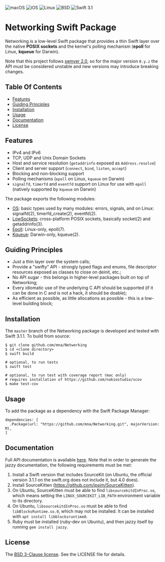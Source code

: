 ![macOS](https://img.shields.io/badge/os-macOS-green.svg?style=flat-square)
![iOS](https://img.shields.io/badge/os-iOS-green.svg?style=flat-square)
![Linux](https://img.shields.io/badge/os-linux-green.svg?style=flat-square)
![BSD](https://img.shields.io/badge/license-BSD-blue.svg?style=flat-square)
![Swift 3.1](https://img.shields.io/badge/Swift-version_3.1-orange.svg?style=flat-square)

# Networking Swift Package

Networking is a low-level Swift package that provides a thin Swift layer over the native **POSIX sockets** and the kernel's polling mechanism (**epoll** for Linux, **kqueue** for Darwin).

Note that this project follows [semver 2.0][semver], so for the major version `0.y.z` the API must be considered unstable and new versions may introduce breaking changes.

## Table Of Contents

- [Features](#features)
- [Guiding Principles](#guiding-principles)
- [Installation](#installation)
- [Usage](#usage)
- [Documentation](#documentation)
- [License](#license)

## Features

* IPv4 and IPv6
* TCP, UDP and Unix Domain Sockets
* Host and service resolution (`getaddrinfo` exposed as `Address.resolve`)
* Client and server support (`connect`, `bind`, `listen`, `accept`)
* Blocking and non-blocking support
* Polling mechanisms (`epoll` on Linux, `kqueue` on Darwin)
* `signalfd`, `timerfd` and `eventfd` support on Linux for use with `epoll` (natively supported by `kqueue` on Darwin)

The package exports the following modules:

* [OS][os]: basic types used by many modules: errors, signals, and on Linux: signalfd(2), timerfd\_create(2), eventfd(2).
* [LowSockets][lowsockets]: cross-platform POSIX sockets, basically socket(2) and getaddrinfo(3).
* [Epoll][epoll]: Linux-only, epoll(7).
* [Kqueue][kqueue]: Darwin-only, kqueue(2).

## Guiding Principles

* Just a thin layer over the system calls;
* Provide a "swifty" API - strongly typed flags and enums, file descriptor resources exposed as classes to close on deinit, etc.;
* No API sugar - this belongs in higher-level packages built on top of Networking;
* Every idiomatic use of the underlying C API should be supported (if it can be done in C and is not a hack, it should be doable);
* As efficient as possible, as little allocations as possible - this is a low-level building block;

## Installation

The `master` branch of the Networking package is developed and tested with Swift 3.1.1. To build from source:

```
$ git clone github.com/mna/Networking
$ cd <clone directory>
$ swift build

# optional, to run tests
$ swift test

# optional, to run test with coverage report (mac only)
# requires installation of https://github.com/nakiostudio/xcov
$ make test-cov
```

## Usage

To add the package as a dependency with the Swift Package Manager:

```
dependencies: [
  .Package(url: "https://github.com/mna/Networking.git", majorVersion: M),
]
```

## Documentation

Full API documentation is available [here][doc]. Note that in order to generate the jazzy documentation, the following requirements must be met:

1. Install a Swift version that includes SourceKit (on Ubuntu, the official version 3.1.1 on the swift.org does not include it, but 4.0 does).
2. Install SourceKitten (https://github.com/jpsim/SourceKitten).
3. On Ubuntu, SourceKitten must be able to find `libsourcekitdInProc.so`, which means setting the `LINUX_SOURCEKIT_LIB_PATH` environment variable to its directory.
4. On Ubuntu, `libsourcekitdInProc.so` must be able to find `libBlocksRuntime.so.0`, which may not be installed. It can be installed with `apt install libblocksruntime0`.
5. Ruby must be installed (ruby-dev on Ubuntu), and then jazzy itself by running `gem install jazzy`.

## License

The [BSD 3-Clause license][bsd]. See the LICENSE file for details.

[bsd]: http://opensource.org/licenses/BSD-3-Clause
[doc]: http://mna.github.io/Networking
[os]: http://mna.github.io/Networking/OS
[lowsockets]: http://mna.github.io/Networking/LowSockets
[epoll]: http://mna.github.io/Networking/Epoll
[kqueue]: http://mna.github.io/Networking/Kqueue
[semver]: http://semver.org/spec/v2.0.0.html

